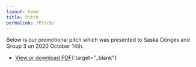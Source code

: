 ```yaml
---
layout: home
title: Pitch
permalink: /Pitch/
---
```


Below is our promotional pitch which was presented to Saska Dönges and Group 3 on 2020 October 14th.
- [View or download PDF](../assets/In_Search_of_the_Real_Fake_News.pdf){:target="_blank"}